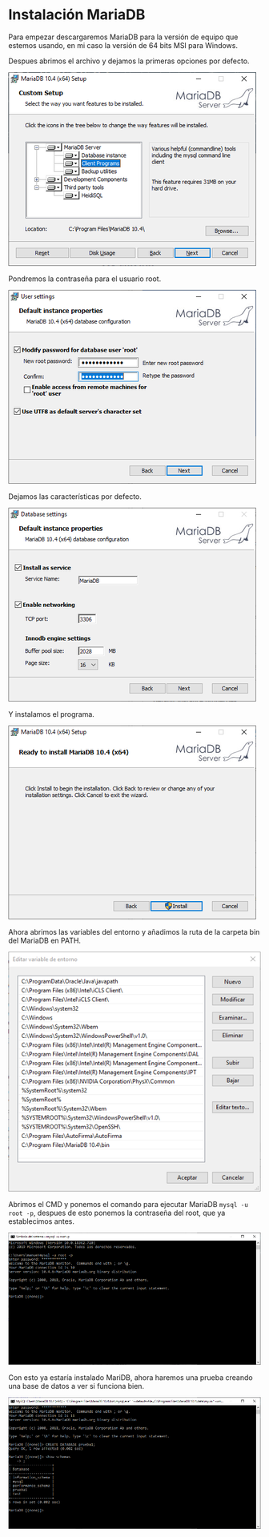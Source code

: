 # Instalación MariaDB

Para empezar descargaremos MariaDB para la versión de equipo que estemos usando, en mi caso la versión de 64 bits MSI para Windows.

Despues abrimos el archivo y dejamos la primeras opciones por defecto.

![MariaDB1](Img/instalacionMariaDB-1.png)

Pondremos la contraseña para el usuario root.

![MariaDB2](Img/instalacionMariaDB-2.png)

Dejamos las características por defecto.

![MariaDB3](Img/instalacionMariaDB-3.png)

Y instalamos el programa.

![MariaDB4](Img/instalacionMariaDB-4.png)

Ahora abrimos las variables del entorno y añadimos la ruta de la carpeta bin del MariaDB en PATH.

![MariaDB5](Img/instalacionMariaDB-5.png)

Abrimos el CMD y ponemos el comando para ejecutar MariaDB ``mysql -u root -p``, despues de esto ponemos la contraseña del root, que ya establecimos antes.

![MariaDB6](Img/instalacionMariaDB-6.png)

Con esto ya estaría instalado MariDB, ahora haremos una prueba creando una base de datos a ver si funciona bien. 

![MariaDB7](Img/instalacionMariaDB-7.png)